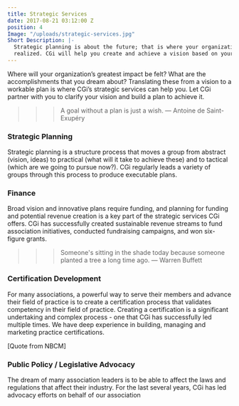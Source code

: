 ```yaml
---
title: Strategic Services
date: 2017-08-21 03:12:00 Z
position: 4
Image: "/uploads/strategic-services.jpg"
Short Description: |-
  Strategic planning is about the future; that is where your organization's greatest impact should be
  realized. CGi will help you create and achieve a vision based on your members' needs.
---
```


Where will your organization’s greatest impact be felt? What are the accomplishments that you dream
about? Translating these from a vision to a workable plan is where CGi’s strategic services can help you.
Let CGi partner with you to clarify your vision and build a plan to achieve it.

>>> A goal without a plan is just a wish.
― Antoine de Saint-Exupéry

### Strategic Planning
Strategic planning is a structure process that moves a group from abstract (vision, ideas) to practical
(what will it take to achieve these) and to tactical (which are we going to pursue now?). CGi regularly
leads a variety of groups through this process to produce executable plans.

### Finance
Broad vision and innovative plans require funding, and planning for funding and potential revenue
creation is a key part of the strategic services CGi offers. CGi has successfully created sustainable revenue
streams to fund association initiatives, conducted fundraising campaigns, and won six-figure grants.

>>> Someone's sitting in the shade today because someone planted a tree a long time ago.
― Warren Buffett

### Certification Development
For many associations, a powerful way to serve their members and advance their field of practice is to
create a certification process that validates competency in their field of practice. Creating a certification
is a significant undertaking and complex process - one that CGi has successfully led multiple times. We have deep experience in building, managing and marketing practice certifications.

[Quote from NBCM]

### Public Policy / Legislative Advocacy

The dream of many association leaders is to be able to affect the laws and regulations that affect their
industry. For the last several years, CGi has led advocacy efforts on behalf of our association
